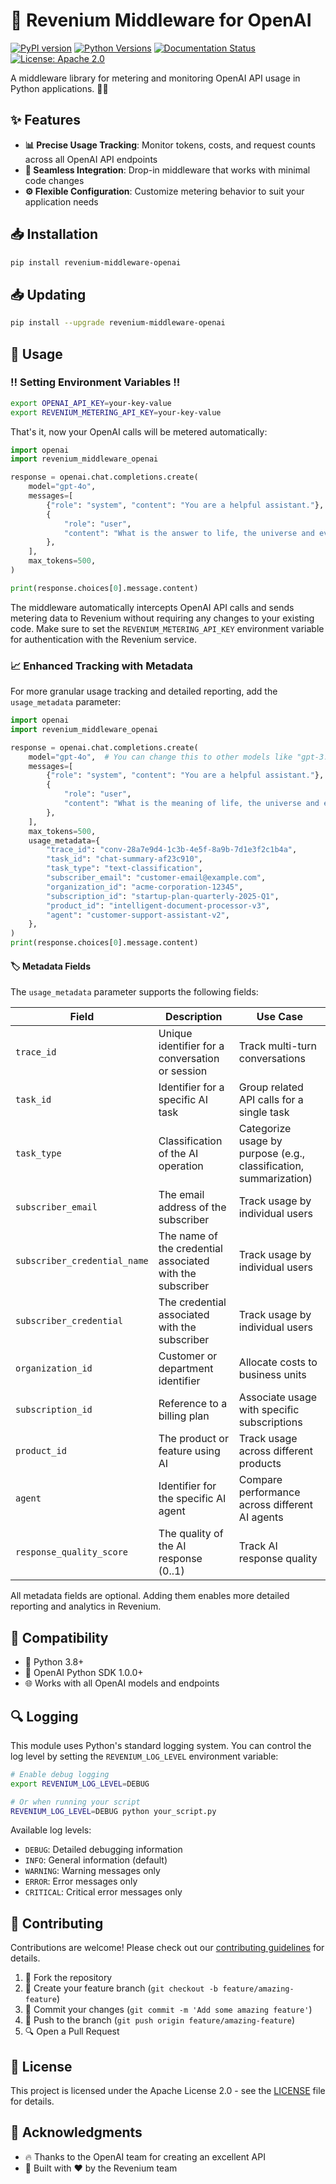 # 🤖 Revenium Middleware for OpenAI

[![PyPI version](https://img.shields.io/pypi/v/revenium-middleware-openai.svg)](https://pypi.org/project/revenium-middleware-openai/)
[![Python Versions](https://img.shields.io/pypi/pyversions/revenium-middleware-openai.svg)](https://pypi.org/project/revenium-middleware-openai/)
[![Documentation Status](https://readthedocs.org/projects/revenium-middleware-openai/badge/?version=latest)](https://revenium-middleware-openai.readthedocs.io/en/latest/?badge=latest)
[![License: Apache 2.0](https://img.shields.io/badge/License-Apache%202.0-blue.svg)](https://www.apache.org/licenses/LICENSE-2.0)

[//]: # ([![Build Status]&#40;https://github.com/revenium/revenium-middleware-openai/actions/workflows/ci.yml/badge.svg&#41;]&#40;https://github.com/revenium/revenium-middleware-openai/actions&#41;)

A middleware library for metering and monitoring OpenAI API usage in Python applications. 🐍✨

## ✨ Features

- **📊 Precise Usage Tracking**: Monitor tokens, costs, and request counts across all OpenAI API endpoints
- **🔌 Seamless Integration**: Drop-in middleware that works with minimal code changes
- **⚙️ Flexible Configuration**: Customize metering behavior to suit your application needs

## 📥 Installation

```bash
pip install revenium-middleware-openai
```

## 📥 Updating

```bash
pip install --upgrade revenium-middleware-openai
```

## 🔧 Usage

### ‼️ Setting Environment Variables ‼️

```bash
export OPENAI_API_KEY=your-key-value
export REVENIUM_METERING_API_KEY=your-key-value
```
That's it, now your OpenAI calls will be metered automatically:

```python
import openai
import revenium_middleware_openai

response = openai.chat.completions.create(
    model="gpt-4o",
    messages=[
        {"role": "system", "content": "You are a helpful assistant."},
        {
            "role": "user",
            "content": "What is the answer to life, the universe and everything?",
        },
    ],
    max_tokens=500,
)

print(response.choices[0].message.content)
```

The middleware automatically intercepts OpenAI API calls and sends metering data to Revenium without requiring any
changes to your existing code. Make sure to set the `REVENIUM_METERING_API_KEY` environment variable for authentication
with the Revenium service.

### 📈 Enhanced Tracking with Metadata

For more granular usage tracking and detailed reporting, add the `usage_metadata` parameter:

```python
import openai
import revenium_middleware_openai

response = openai.chat.completions.create(
    model="gpt-4o",  # You can change this to other models like "gpt-3.5-turbo"
    messages=[
        {"role": "system", "content": "You are a helpful assistant."},
        {
            "role": "user",
            "content": "What is the meaning of life, the universe and everything?",
        },
    ],
    max_tokens=500,
    usage_metadata={
        "trace_id": "conv-28a7e9d4-1c3b-4e5f-8a9b-7d1e3f2c1b4a",
        "task_id": "chat-summary-af23c910",
        "task_type": "text-classification",
        "subscriber_email": "customer-email@example.com",
        "organization_id": "acme-corporation-12345",
        "subscription_id": "startup-plan-quarterly-2025-Q1",
        "product_id": "intelligent-document-processor-v3",
        "agent": "customer-support-assistant-v2",
    },
)
print(response.choices[0].message.content)
```

#### 🏷️ Metadata Fields

The `usage_metadata` parameter supports the following fields:

| Field                        | Description                                               | Use Case                                                          |
|------------------------------|-----------------------------------------------------------|-------------------------------------------------------------------|
| `trace_id`                   | Unique identifier for a conversation or session           | Track multi-turn conversations                                    |
| `task_id`                    | Identifier for a specific AI task                         | Group related API calls for a single task                         |
| `task_type`                  | Classification of the AI operation                        | Categorize usage by purpose (e.g., classification, summarization) |
| `subscriber_email`           | The email address of the subscriber                       | Track usage by individual users                                   |
| `subscriber_credential_name` | The name of the credential associated with the subscriber | Track usage by individual users                                   |
| `subscriber_credential`      | The credential associated with the subscriber             | Track usage by individual users                                   |
| `organization_id`            | Customer or department identifier                         | Allocate costs to business units                                  |
| `subscription_id`            | Reference to a billing plan                               | Associate usage with specific subscriptions                       |
| `product_id`                 | The product or feature using AI                           | Track usage across different products                             |
| `agent`                      | Identifier for the specific AI agent                      | Compare performance across different AI agents                    |
| `response_quality_score`     | The quality of the AI response (0..1)                     | Track AI response quality                                         |

All metadata fields are optional. Adding them enables more detailed reporting and analytics in Revenium.

## 🔄 Compatibility

- 🐍 Python 3.8+
- 🤖 OpenAI Python SDK 1.0.0+
- 🌐 Works with all OpenAI models and endpoints

## 🔍 Logging

This module uses Python's standard logging system. You can control the log level by setting the `REVENIUM_LOG_LEVEL`
environment variable:

```bash
# Enable debug logging
export REVENIUM_LOG_LEVEL=DEBUG

# Or when running your script
REVENIUM_LOG_LEVEL=DEBUG python your_script.py
```

Available log levels:

- `DEBUG`: Detailed debugging information
- `INFO`: General information (default)
- `WARNING`: Warning messages only
- `ERROR`: Error messages only
- `CRITICAL`: Critical error messages only

## 👥 Contributing

Contributions are welcome! Please check out our [contributing guidelines](CONTRIBUTING.md) for details.

1. 🍴 Fork the repository
2. 🌿 Create your feature branch (`git checkout -b feature/amazing-feature`)
3. 💾 Commit your changes (`git commit -m 'Add some amazing feature'`)
4. 🚀 Push to the branch (`git push origin feature/amazing-feature`)
5. 🔍 Open a Pull Request

## 📄 License

This project is licensed under the Apache License 2.0 - see the [LICENSE](LICENSE) file for details.

## 🙏 Acknowledgments

- 🔥 Thanks to the OpenAI team for creating an excellent API
- 💖 Built with ❤️ by the Revenium team
